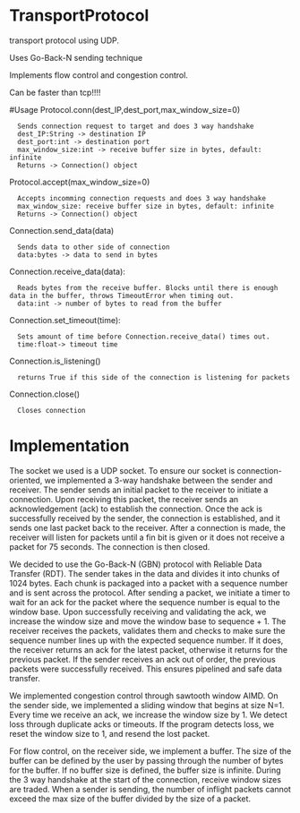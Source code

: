 # TransportProtocol
transport protocol using UDP.

Uses Go-Back-N sending technique

Implements flow control and congestion control.

Can be faster than tcp!!!!

#Usage
Protocol.conn(dest_IP,dest_port,max_window_size=0)

      Sends connection request to target and does 3 way handshake
      dest_IP:String -> destination IP
      dest_port:int -> destination port
      max_window_size:int -> receive buffer size in bytes, default: infinite
      Returns -> Connection() object

Protocol.accept(max_window_size=0)

      Accepts incomming connection requests and does 3 way handshake
      max_window_size: receive buffer size in bytes, default: infinite
      Returns -> Connection() object    
      
Connection.send_data(data)

      Sends data to other side of connection
      data:bytes -> data to send in bytes
      
Connection.receive_data(data):

      Reads bytes from the receive buffer. Blocks until there is enough data in the buffer, throws TimeoutError when timing out.
      data:int -> number of bytes to read from the buffer

Connection.set_timeout(time):

      Sets amount of time before Connection.receive_data() times out.
      time:float-> timeout time

Connection.is_listening()

      returns True if this side of the connection is listening for packets

Connection.close()

      Closes connection

# Implementation
The socket we used is a UDP socket. To ensure our socket is connection-oriented, we implemented a 3-way handshake between the sender and receiver. The sender sends an initial packet to the receiver to initiate a connection. Upon receiving this packet, the receiver sends an acknowledgement (ack) to establish the connection. Once the ack is successfully received by the sender, the connection is established, and it sends one last packet back to the receiver. After a connection is made, the receiver will listen for packets until a fin bit is given or it does not receive a packet for 75 seconds. The connection is then closed.

We decided to use the Go-Back-N (GBN) protocol with Reliable Data Transfer (RDT). The sender takes in the data and divides it into chunks of 1024 bytes. Each chunk is packaged into a packet with a sequence number and is sent across the protocol. After sending a packet, we initiate a timer to wait for an ack for the packet where the sequence number is equal to the window base. Upon successfully receiving and validating the ack, we increase the window size and move the window base to sequence + 1. The receiver receives the packets, validates them and checks to make sure the sequence number lines up with the expected sequence number. If it does, the receiver returns an ack for the latest packet, otherwise it returns for the previous packet. If the sender receives an ack out of order, the previous packets were successfully received. This ensures pipelined and safe data transfer.
 
We implemented congestion control through sawtooth window AIMD. On the sender side, we implemented a sliding window that begins at size N=1. Every time we receive an ack, we increase the window size by 1. We detect loss through duplicate acks or timeouts. If the program detects loss, we reset the window size to 1, and resend the lost packet. 

For flow control, on the receiver side, we implement a buffer. The size of the buffer can be defined by the user by passing through the number of bytes for the buffer. If no buffer size is defined, the buffer size is infinite. During the 3 way handshake at the start of the connection, receive window sizes are traded. When a sender is sending, the number of inflight packets cannot exceed the max size of the buffer divided by the size of a packet.


      
